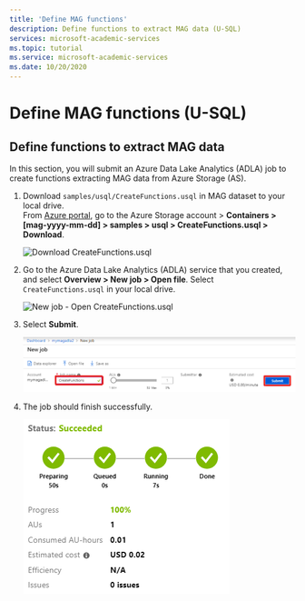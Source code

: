 ```yaml
---
title: 'Define MAG functions'
description: Define functions to extract MAG data (U-SQL)
services: microsoft-academic-services
ms.topic: tutorial
ms.service: microsoft-academic-services
ms.date: 10/20/2020
---
```

# Define MAG functions (U-SQL)

## Define functions to extract MAG data

In this section, you will submit an Azure Data Lake Analytics (ADLA) job to create functions extracting MAG data from Azure Storage (AS).

1. Download `samples/usql/CreateFunctions.usql` in MAG dataset to your local drive.<br>From [Azure portal](https://portal.azure.com), go to the Azure Storage account > **Containers > [mag-yyyy-mm-dd] > samples > usql > CreateFunctions.usql > Download**.

   ![Download CreateFunctions.usql](media/samples-azure-data-lake-hindex/create-functions-download.png "Download CreateFunctions.usql")

1. Go to the Azure Data Lake Analytics (ADLA) service that you created, and select **Overview > New job > Open file**. Select `CreateFunctions.usql` in your local drive.

   ![New job - Open CreateFunctions.usql](media/samples-azure-data-lake-hindex/create-functions-open.png "New job - Open CreateFunctions.usql")

1. Select **Submit**.

   ![Submit CreateFunctions job](media/samples-azure-data-lake-hindex/create-functions-submit.png "Submit CreateFunctions job")

1. The job should finish successfully.

   ![CreateFunctions job status](media/samples-azure-data-lake-hindex/create-functions-status.png "CreateFunctions job status")
